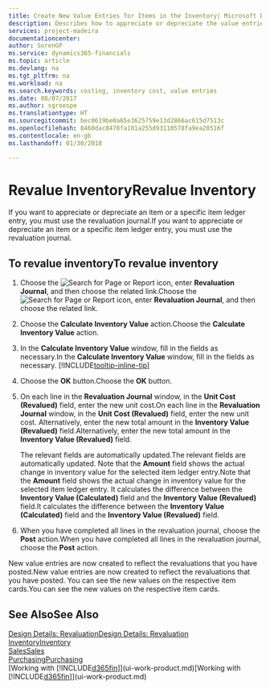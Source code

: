 ```yaml
---
title: Create New Value Entries for Items in the Inventory| Microsoft Docs
description: Describes how to appreciate or depreciate the value entries of one or more items in the inventory by posting their current, calculated value.
services: project-madeira
documentationcenter: 
author: SorenGP
ms.service: dynamics365-financials
ms.topic: article
ms.devlang: na
ms.tgt_pltfrm: na
ms.workload: na
ms.search.keywords: costing, inventory cost, value entries
ms.date: 08/07/2017
ms.author: sgroespe
ms.translationtype: HT
ms.sourcegitcommit: bec0619be0a65e3625759e13d2866ac615d7513c
ms.openlocfilehash: 8460dac8478fa101a255d93110578fa9ea20516f
ms.contentlocale: en-gb
ms.lasthandoff: 01/30/2018

---
```

# <a name="revalue-inventory"></a><span data-ttu-id="93c1e-103">Revalue Inventory</span><span class="sxs-lookup"><span data-stu-id="93c1e-103">Revalue Inventory</span></span>
<span data-ttu-id="93c1e-104">If you want to appreciate or depreciate an item or a specific item ledger entry, you must use the revaluation journal.</span><span class="sxs-lookup"><span data-stu-id="93c1e-104">If you want to appreciate or depreciate an item or a specific item ledger entry, you must use the revaluation journal.</span></span>

## <a name="to-revalue-inventory"></a><span data-ttu-id="93c1e-105">To revalue inventory</span><span class="sxs-lookup"><span data-stu-id="93c1e-105">To revalue inventory</span></span>
1. <span data-ttu-id="93c1e-106">Choose the ![Search for Page or Report](media/ui-search/search_small.png "Search for Page or Report icon") icon, enter **Revaluation Journal**, and then choose the related link.</span><span class="sxs-lookup"><span data-stu-id="93c1e-106">Choose the ![Search for Page or Report](media/ui-search/search_small.png "Search for Page or Report icon") icon, enter **Revaluation Journal**, and then choose the related link.</span></span>
2. <span data-ttu-id="93c1e-107">Choose the **Calculate Inventory Value** action.</span><span class="sxs-lookup"><span data-stu-id="93c1e-107">Choose the **Calculate Inventory Value** action.</span></span>
3. <span data-ttu-id="93c1e-108">In the **Calculate Inventory Value** window, fill in the fields as necessary.</span><span class="sxs-lookup"><span data-stu-id="93c1e-108">In the **Calculate Inventory Value** window, fill in the fields as necessary.</span></span> [!INCLUDE[tooltip-inline-tip](includes/tooltip-inline-tip_md.md)]
4. <span data-ttu-id="93c1e-109">Choose the **OK** button.</span><span class="sxs-lookup"><span data-stu-id="93c1e-109">Choose the **OK** button.</span></span>
5. <span data-ttu-id="93c1e-110">On each line in the **Revaluation Journal** window, in the **Unit Cost (Revalued)** field, enter the new unit cost.</span><span class="sxs-lookup"><span data-stu-id="93c1e-110">On each line in the **Revaluation Journal** window, in the **Unit Cost (Revalued)** field, enter the new unit cost.</span></span> <span data-ttu-id="93c1e-111">Alternatively, enter the new total amount in the **Inventory Value (Revalued)** field.</span><span class="sxs-lookup"><span data-stu-id="93c1e-111">Alternatively, enter the new total amount in the **Inventory Value (Revalued)** field.</span></span>

    <span data-ttu-id="93c1e-112">The relevant fields are automatically updated.</span><span class="sxs-lookup"><span data-stu-id="93c1e-112">The relevant fields are automatically updated.</span></span> <span data-ttu-id="93c1e-113">Note that the **Amount** field shows the actual change in inventory value for the selected item ledger entry.</span><span class="sxs-lookup"><span data-stu-id="93c1e-113">Note that the **Amount** field shows the actual change in inventory value for the selected item ledger entry.</span></span> <span data-ttu-id="93c1e-114">It calculates the difference between the **Inventory Value (Calculated)** field and the **Inventory Value (Revalued)** field.</span><span class="sxs-lookup"><span data-stu-id="93c1e-114">It calculates the difference between the **Inventory Value (Calculated)** field and the **Inventory Value (Revalued)** field.</span></span>
6. <span data-ttu-id="93c1e-115">When you have completed all lines in the revaluation journal, choose the **Post** action.</span><span class="sxs-lookup"><span data-stu-id="93c1e-115">When you have completed all lines in the revaluation journal, choose the **Post** action.</span></span>

<span data-ttu-id="93c1e-116">New value entries are now created to reflect the revaluations that you have posted.</span><span class="sxs-lookup"><span data-stu-id="93c1e-116">New value entries are now created to reflect the revaluations that you have posted.</span></span> <span data-ttu-id="93c1e-117">You can see the new values on the respective item cards.</span><span class="sxs-lookup"><span data-stu-id="93c1e-117">You can see the new values on the respective item cards.</span></span>

## <a name="see-also"></a><span data-ttu-id="93c1e-118">See Also</span><span class="sxs-lookup"><span data-stu-id="93c1e-118">See Also</span></span>
[<span data-ttu-id="93c1e-119">Design Details: Revaluation</span><span class="sxs-lookup"><span data-stu-id="93c1e-119">Design Details: Revaluation</span></span>](design-details-revaluation.md)  
[<span data-ttu-id="93c1e-120">Inventory</span><span class="sxs-lookup"><span data-stu-id="93c1e-120">Inventory</span></span>](inventory-manage-inventory.md)  
[<span data-ttu-id="93c1e-121">Sales</span><span class="sxs-lookup"><span data-stu-id="93c1e-121">Sales</span></span>](sales-manage-sales.md)  
[<span data-ttu-id="93c1e-122">Purchasing</span><span class="sxs-lookup"><span data-stu-id="93c1e-122">Purchasing</span></span>](purchasing-manage-purchasing.md)  
<span data-ttu-id="93c1e-123">[Working with [!INCLUDE[d365fin](includes/d365fin_md.md)]](ui-work-product.md)</span><span class="sxs-lookup"><span data-stu-id="93c1e-123">[Working with [!INCLUDE[d365fin](includes/d365fin_md.md)]](ui-work-product.md)</span></span>

